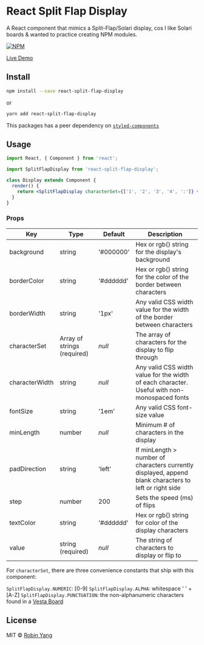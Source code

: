 # React Split Flap Display

A React component that mimics a Split-Flap/Solari display, cos I like Solari boards & wanted to practice creating NPM modules.

[![NPM](https://img.shields.io/npm/v/react-split-flap-display.svg)](https://www.npmjs.com/package/react-split-flap-display)

[Live Demo](http://robonyong.github.io/react-split-flap-display/)

## Install

```bash
npm install --save react-split-flap-display
```

or

```bash
yarn add react-split-flap-display
```

This packages has a peer dependency on [`styled-components`](https://github.com/styled-components/styled-components)

## Usage

```jsx
import React, { Component } from 'react';

import SplitFlapDisplay from 'react-split-flap-display';

class Display extends Component {
  render() {
    return <SplitFlapDisplay characterSet={['1', '2', '3', '4', ':']} value="12:34" />;
  }
}
```

### Props

| Key            | Type                        | Default   | Description                                                                                            |
| -------------- | --------------------------- | --------- | ------------------------------------------------------------------------------------------------------ |
| background     | string                      | '#000000' | Hex or rgb() string for the display's background                                                       |
| borderColor    | string                      | '#dddddd' | Hex or rgb() string for the color of the border between characters                                     |
| borderWidth    | string                      | '1px'     | Any valid CSS width value for the width of the border between characters                               |
| characterSet   | Array of strings (required) | _null_    | The array of characters for the display to flip through                                                |
| characterWidth | string                      | _null_    | Any valid CSS width value for the width of each character. Useful with non-monospaced fonts            |
| fontSize       | string                      | '1em'     | Any valid CSS font-size value                                                                          |
| minLength      | number                      | _null_    | Minimum # of characters in the display                                                                 |
| padDirection   | string                      | 'left'    | If minLength > number of characters currently displayed, append blank characters to left or right side |
| step           | number                      | 200       | Sets the speed (ms) of flips                                                                           |
| textColor      | string                      | '#dddddd' | Hex or rgb() string for color of the display characters                                                |
| value          | string (required)           | _null_    | The string of characters to display or flip to                                                         |

For `characterSet`, there are three convenience constants that ship with this component:

`SplitFlapDisplay.NUMERIC`: [0-9]
`SplitFlapDisplay.ALPHA`: whitespace ' ' + [A-Z]
`SplitFlapDisplay.PUNCTUATION`: the non-alphanumeric characters found in a [Vesta Board](https://www.vestaboard.com/ces/)

## License

MIT © [Robin Yang](https://github.com/robonyong)
